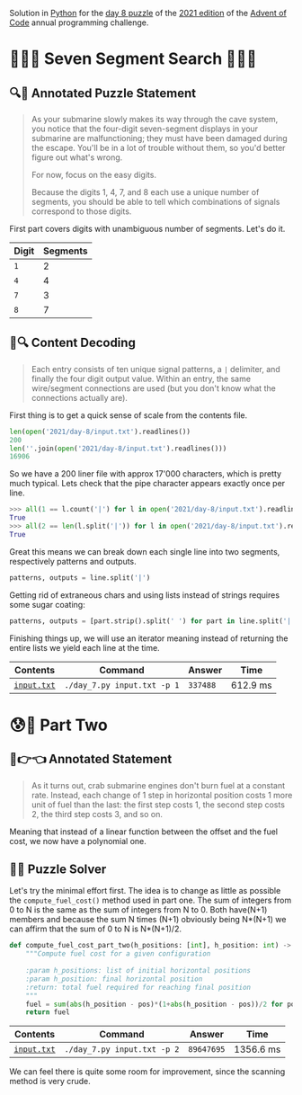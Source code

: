 Solution in [Python][py] for the [day 8 puzzle][aoc-2021-8] of the [2021 edition][aoc-2021] of the [Advent of Code][aoc] annual programming challenge.

# 🎄🌟🌟 Seven Segment Search 🎄🌟🌟

## 🔍📖 Annotated Puzzle Statement

> As your submarine slowly makes its way through the cave system, you notice that the four-digit seven-segment displays in your submarine are malfunctioning; they must have been damaged during the escape. You'll be in a lot of trouble without them, so you'd better figure out what's wrong.
> 
> For now, focus on the easy digits.
> 
> Because the digits 1, 4, 7, and 8 each use a unique number of segments, you should be able to tell which combinations of signals correspond to those digits.

First part covers digits with unambiguous number of segments. Let's do it.

Digit | Segments
--- | ---
`1` | 2
`4` | 4
`7` | 3
`8` | 7

## 💾🔍 Content Decoding

> Each entry consists of ten unique signal patterns, a `|` delimiter, and finally the four digit output value. Within an entry, the same wire/segment connections are used (but you don't know what the connections actually are).

First thing is to get a quick sense of scale from the contents file.

```python
len(open('2021/day-8/input.txt').readlines())
200
len(''.join(open('2021/day-8/input.txt').readlines()))
16906
```

So we have a 200 liner file with approx 17'000 characters, which is pretty much typical. Lets check that the pipe character appears exactly once per line.

```python
>>> all(1 == l.count('|') for l in open('2021/day-8/input.txt').readlines())
True
>>> all(2 == len(l.split('|')) for l in open('2021/day-8/input.txt').readlines())
True
```

Great this means we can break down each single line into two segments, respectively patterns and outputs.

```python
patterns, outputs = line.split('|')
```

Getting rid of extraneous chars and using lists instead of strings requires some sugar coating:

```python
patterns, outputs = [part.strip().split(' ') for part in line.split('|')]
```

Finishing things up, we will use an iterator meaning instead of returning the entire lists we yield each line at the time.




Contents | Command | Answer | Time
--- | --- | --- | ---
[`input.txt`](./input.txt) | `./day_7.py input.txt -p 1` | `337488` | 612.9 ms

# 😰🙅 Part Two

## 🥺👉👈 Annotated Statement

> As it turns out, crab submarine engines don't burn fuel at a constant rate. Instead, each change of 1 step in horizontal position costs 1 more unit of fuel than the last: the first step costs 1, the second step costs 2, the third step costs 3, and so on.

Meaning that instead of a linear function between the offset and the fuel cost, we now have a polynomial one.

## 🤔🤯 Puzzle Solver

Let's try the minimal effort first. The idea is to change as little as possible the `compute_fuel_cost()` method used in part one. The sum of integers from 0 to N is the same as the sum of integers from N to 0. Both have(N+1) members and because the sum N times (N+1) obviously being N*(N+1) we can affirm that the sum of 0 to N is N*(N+1)/2.

```python
def compute_fuel_cost_part_two(h_positions: [int], h_position: int) -> int:
    """Compute fuel cost for a given configuration
    
    :param h_positions: list of initial horizontal positions
    :param h_position: final horizontal position
    :return: total fuel required for reaching final position
    """
    fuel = sum(abs(h_position - pos)*(1+abs(h_position - pos))/2 for pos in h_positions)
    return fuel
```

Contents | Command | Answer | Time
--- | --- | --- | ---
[`input.txt`](./input.txt) | `./day_7.py input.txt -p 2` | `89647695` | 1356.6 ms

We can feel there is quite some room for improvement, since the scanning method is very crude.

[aoc]: https://adventofcode.com/
[aoc-2021]: https://adventofcode.com/2021/
[aoc-2021-8]: https://adventofcode.com/2021/day/8
[py]: https://docs.python.org/3/

[py-argparse]: https://docs.python.org/3/library/argparse.html
[py-cmath]: https://docs.python.org/3/library/cmath.html
[py-copy]: https://docs.python.org/3/library/copy.html
[py-counter]: https://docs.python.org/3/library/collections.html#collections.Counter
[py-decimal]: https://docs.python.org/3/library/decimal.html
[py-dict]: https://docs.python.org/3/tutorial/datastructures.html#dictionaries
[py-exit]: https://docs.python.org/3/library/sys.html?highlight=sys%20exit#sys.exit
[py-fractions]: https://docs.python.org/3/library/fractions.html
[py-generator]: https://docs.python.org/3/library/stdtypes.html#generator-types
[py-int]: https://docs.python.org/3/library/functions.html#int
[py-json-load]: https://docs.python.org/3/library/json.html#json.load
[py-iterator]: https://docs.python.org/3/reference/expressions.html#yield-expressions
[py-itertools]: https://docs.python.org/3/library/itertools.html
[py-itertools-permutations]: https://docs.python.org/3/library/itertools.html#itertools.permutations
[py-list]: https://docs.python.org/3/library/stdtypes.html#list
[py-main]: https://docs.python.org/3/library/__main__.html
[py-math]: https://docs.python.org/3/library/math.html
[py-math-comb]: https://docs.python.org/3/library/math.html#math.comb
[py-map]: https://docs.python.org/3/library/functions.html#map
[py-name]: https://docs.python.org/3/library/stdtypes.html#definition.__name__
[py-open]: https://docs.python.org/3/library/functions.html#open
[py-linesep]: https://docs.python.org/3/library/os.html#os.linesep
[py-read]: https://docs.python.org/3/library/io.html#io.TextIOBase.read
[py-readlines]: https://docs.python.org/3/tutorial/inputoutput.html#methods-of-file-objects
[py-return]: https://docs.python.org/3/reference/simple_stmts.html#the-return-statement
[py-set]: https://docs.python.org/3/library/stdtypes.html#set
[py-sn]: https://docs.python.org/3/library/types.html#types.SimpleNamespace
[py-split]: https://docs.python.org/3/library/stdtypes.html?highlight=strip#str.split
[py-string]: https://docs.python.org/3/library/stdtypes.html#textseq
[py-strip]: https://docs.python.org/3/library/stdtypes.html?highlight=strip#str.strip
[py-sum]: https://docs.python.org/3/library/functions.html#sum
[py-tuple]: https://docs.python.org/3/library/stdtypes.html#tuple
[py-zip]: https://docs.python.org/3/library/functions.html#zip

[w-golden-section-search]: https://en.wikipedia.org/wiki/Golden-section_search
[w-unimodal-function]: https://en.wikipedia.org/wiki/Unimodality#Unimodal_function
